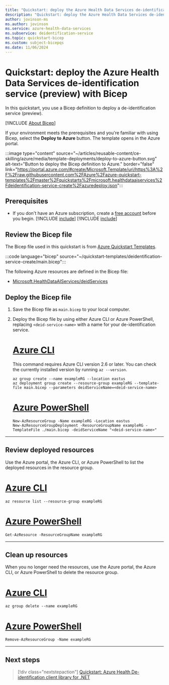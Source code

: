 ```yaml
---
title: "Quickstart: deploy the Azure Health Data Services de-identification service with Bicep"
description: "Quickstart: deploy the Azure Health Data Services de-identification service with Bicep."
author: jovinson-ms
ms.author: jovinson
ms.service: azure-health-data-services
ms.subservice: deidentification-service
ms.topic: quickstart-bicep
ms.custom: subject-bicepqs
ms.date: 11/06/2024
---
```


# Quickstart: deploy the Azure Health Data Services de-identification service (preview) with Bicep

In this quickstart, you use a Bicep definition to deploy a de-identification service (preview).

[!INCLUDE [About Bicep](../../../includes/resource-manager-quickstart-bicep-introduction.md)]

If your environment meets the prerequisites and you're familiar with using Bicep, select the
**Deploy to Azure** button. The template opens in the Azure portal.

:::image type="content" source="~/articles/reusable-content/ce-skilling/azure/media/template-deployments/deploy-to-azure-button.svg" alt-text="Button to deploy the Bicep definition to Azure." border="false" link="https://portal.azure.com/#create/Microsoft.Template/uri/https%3A%2F%2Fraw.githubusercontent.com%2FAzure%2Fazure-quickstart-templates%2Fmaster%2Fquickstarts%2Fmicrosoft.healthdataaiservices%2Fdeidentification-service-create%2Fazuredeploy.json":::

## Prerequisites

- If you don't have an Azure subscription, create a [free account](https://azure.microsoft.com/free/?WT.mc_id=A261C142F) before you begin.
[!INCLUDE [include](~/reusable-content/azure-cli/azure-cli-prepare-your-environment-no-header.md)]
[!INCLUDE [include](~/reusable-content//azure-powershell/azure-powershell-requirements-no-header.md)]

## Review the Bicep file

The Bicep file used in this quickstart is from
[Azure Quickstart Templates](https://learn.microsoft.com/samples/azure/azure-quickstart-templates/deidentification-service-create/).

:::code language="bicep" source="~/quickstart-templates/deidentification-service-create/main.bicep":::

The following Azure resources are defined in the Bicep file:

- [Microsoft.HealthDataAIServices/deidServices](/azure/templates)

## Deploy the Bicep file

1. Save the Bicep file as `main.bicep` to your local computer.

1. Deploy the Bicep file by using either Azure CLI or Azure PowerShell, replacing `<deid-service-name>` with a name for your de-identification service.

    # [Azure CLI](#tab/azure-cli)

    This command requires Azure CLI version 2.6 or later. You can check the currently installed version by running `az --version`.

    ```azurecli
    az group create --name exampleRG --location eastus
    az deployment group create --resource-group exampleRG --template-file main.bicep --parameters deidServiceName=<deid-service-name>
    ```
    
    # [Azure PowerShell](#tab/azure-powershell)
    
    ```azurepowershell
    New-AzResourceGroup -Name exampleRG -Location eastus
    New-AzResourceGroupDeployment -ResourceGroupName exampleRG -TemplateFile ./main.bicep -deidServiceName "<deid-service-name>"
    ```
---

## Review deployed resources

Use the Azure portal, the Azure CLI, or Azure PowerShell to list the deployed resources in the resource group.

# [Azure CLI](#tab/azure-cli)

```azurecli
az resource list --resource-group exampleRG
```

# [Azure PowerShell](#tab/azure-powershell)

```azurepowershell
Get-AzResource -ResourceGroupName exampleRG
```

---

## Clean up resources

When you no longer need the resources, use the Azure portal, the Azure CLI, or Azure PowerShell to delete the resource group.

# [Azure CLI](#tab/azure-cli)

```azurecli
az group delete --name exampleRG
```

# [Azure PowerShell](#tab/azure-powershell)

```azurepowershell
Remove-AzResourceGroup -Name exampleRG
```

---

## Next steps

> [!div class="nextstepaction"]
> [Quickstart: Azure Health De-identification client library for .NET](quickstart-sdk-net.md)